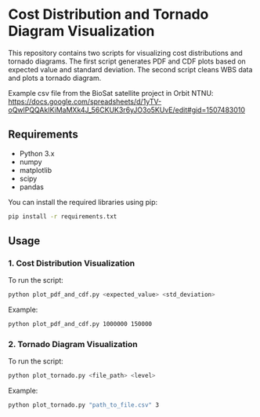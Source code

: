 # Cost Distribution and Tornado Diagram Visualization

This repository contains two scripts for visualizing cost distributions and tornado diagrams. The first script generates PDF and CDF plots based on expected value and standard deviation. The second script cleans WBS data and plots a tornado diagram.

Example csv file from the BioSat satellite project in Orbit NTNU: https://docs.google.com/spreadsheets/d/1yTV-oQwlPQQAkIKiMaMXk4J_56CKUK3r6yJO3o5KUvE/edit#gid=1507483010

## Requirements

- Python 3.x
- numpy
- matplotlib
- scipy
- pandas

You can install the required libraries using pip:

```sh
pip install -r requirements.txt
```

## Usage

### 1. Cost Distribution Visualization
To run the script:
```sh
python plot_pdf_and_cdf.py <expected_value> <std_deviation>
```
Example:
```sh
python plot_pdf_and_cdf.py 1000000 150000
```
### 2. Tornado Diagram Visualization
To run the script:
```sh
python plot_tornado.py <file_path> <level>
```
Example:
```sh
python plot_tornado.py "path_to_file.csv" 3
```

